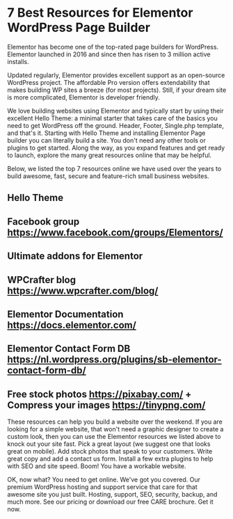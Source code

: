 # 7 Best Resources for Elementor WordPress Page Builder

Elementor has become one of the top-rated page builders for WordPress. Elementor launched in 2016 and since then has risen to 3 million active installs.

Updated regularly, Elementor provides excellent support as an open-source WordPress project. The affordable Pro version offers extendability that makes building WP sites a breeze (for most projects). Still, if your dream site is more complicated, Elementor is developer friendly.

We love building websites using Elementor and typically start by using their excellent Hello Theme: a minimal starter that takes care of the basics you need to get WordPress off the ground. Header, Footer, Single.php template, and that's it. Starting with Hello Theme and installing Elementor Page builder you can literally build a site. You don't need any other tools or plugins to get started. Along the way, as you expand features and get ready to launch, explore the many great resources online that may be helpful.

Below, we listed the top 7 resources online we have used over the years to build awesome, fast, secure and feature-rich small business websites.

## Hello Theme 
## Facebook group https://www.facebook.com/groups/Elementors/ 
## Ultimate addons for Elementor 
## WPCrafter blog https://www.wpcrafter.com/blog/ 
## Elementor Documentation https://docs.elementor.com/ 
## Elementor Contact Form DB https://nl.wordpress.org/plugins/sb-elementor-contact-form-db/ 
## Free stock photos https://pixabay.com/ + Compress your images https://tinypng.com/

These resources can help you build a website over the weekend. If you are looking for a simple website, that won't need a graphic designer to create a custom look, then you can use the Elementor resources we listed above to knock out your site fast. Pick a great layout (we suggest one that looks great on mobile). Add stock photos that speak to your customers. Write great copy and add a contact us form. Install a few extra plugins to help with SEO and site speed. Boom! You have a workable website.

OK, now what? You need to get online. We've got you covered. Our premium WordPress hosting and support service that care for that awesome site you just built. Hosting, support, SEO, security, backup, and much more. See our pricing or download our free CARE brochure. Get it now.

